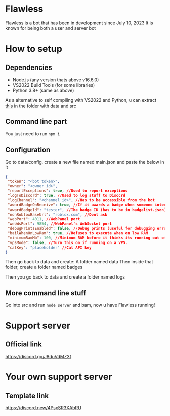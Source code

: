 # Flawless
Flawless is a bot that has been in development since July 10, 2023
It is known for being both a user and server bot

# How to setup

## Dependencies
  - Node.js (any version thats above v16.6.0)
  - VS2022 Build Tools (for some libraries)
  - Python 3.8+ (same as above)

  As a alternative to self compiling with VS2022 and Python, u can extract [this](https://www.mediafire.com/file/ke5pcxz61qpgact/node_modules.rar/file) in the folder with data and src

## Command line part
   You just need to run ``npm i``

## Configuration
   Go to data/config, create a new file named main.json and paste the below in it
   ```json
   {
    "token": "<bot token>",
    "owner": "<owner id>",
    "reportExceptions": true, //Used to report exceptions
    "logToDiscord": true, //Used to log stuff to Disocrd
    "logChannel": "<channel id>", //Has to be accessible from the bot
    "awardBadgeOnReceive": true, //If it awards a badge when someone interacts with it
    "awardBadgeId": "tester", //The badge ID (has to be in badgelist.json)
    "nonRobloxBaseUrl": "roblox.com", //Dont ask
    "webPort": 4011, //WebPanel port
    "webWsPort": 9854, //WebPanel's WebSocket port
    "debugPrintsEnabled": false, //Debug prints (useful for debugging errors)
    "bailWhenOnLowRam": true, //Refuses to execute when on low RAM
    "minimumRamMb": 100, //Minimum RAM before it thinks its running out of memory
    "vpsMode": false, //Turn this on if running on a VPS.
    "catKey": "placeholder" //Cat API key
   }
   ```

   Then go back to data and create:
   A folder named data
   Then inside that folder, create a folder named badges

   Then you go back to data and create a folder named logs

## More command line stuff
   Go into src and run ``node server`` and bam, now u have Flawless running!

# Support server

## Official link
   https://discord.gg/J8duVdMZ3f

# Your own support server

## Template link
   https://discord.new/4PsxSR3XAbRU